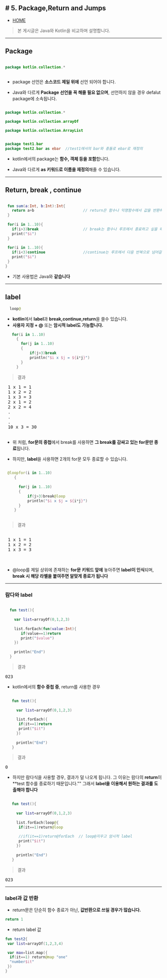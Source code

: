 ﻿﻿# 5. Package,Return and Jumps
-------------

* [HOME](./README.md)

> 본 게시글은 Java와 Kotlin을 비교하며 설명합니다.

<hr>



## **Package**

 ``` kotlin

package kotlin.collection.*
  
 ```

  * package 선언은 **소스코드 제일 위에** 선언 되어야 합니다.
  
  * Java와 다르게 **Package 선언을 꼭 해줄 필요 없으며**, 선언하지 않을 경우 defalut package에 소속됩니다.
  
 
 ``` kotlin
 
 package kotlin.collection.*
 
 package kotlin.collection.arrayOf
 
 package kotlin.collection.ArrayList
 
 
 package test1.bar
 package test2.bar as ebar  //test1에서의 bar와 충돌로 ebar로 재정의
 
 ```
  * kotlin에서의 package는 **함수, 객체 등을 포함**합니다.
  
  * Java와 다르게 **as 키워드로 이름을 재정의**해줄 수 있습니다.
   
<hr>

## Return, break , continue

 ``` kotlin

  fun sum(a:Int, b:Int):Int{
    return a+b                      // return은 함수나 익명함수에서 값을 반환하거나 종료할 때
  }
  
  for(i in 1..10){
    if(i>3)break                    // break는 함수나 루프에서 종료하고 싶을 때
    print("$i")
  }
  
  for(i in 1..10){
    if(i<3)continue                 //continue는 루프에서 다음 반복으로 넘어갈 때
    print("$i")
  }
 }
 ```
 
  * 기본 사용법은 Java와 **같습니다**
 
 <hr>
 
## label
  
 ```kotlin
   loop@
 ```
  * **kotlin**에서 **label**과 **break,continue,return**을 쓸수 있습니다.
  * **사용자 지정 + @** 또는 **암시적 label도 가능합니다.**
  
```kotlin
   for(i in 1..10)
     {
       for(j in 1..10)
       {
           if(j>3)break
           println("$i x $j = ${i*j}")
       }
     }
```
 > 결과
 <pre>
 1 x 1 = 1
 1 x 2 = 2
 1 x 3 = 3
 2 x 1 = 2
 2 x 2 = 4
 .
 .
 .
 10 x 3 = 30
 </pre>


  * 위 처럼, **for문의 중첩**에서 break를 사용하면 **그 break를 감싸고 있는 for문만 종료**됩니다.
  
  * 하지만, **label**을 사용하면 2개의 for문 모두 종료할 수 있습니다.
  
  
  
  
 ``` kotlin
  
  @loopfor(i in 1..10)
     {
     
       for(j in 1..10)
       {
           if(j>3)break@loop
           println("$i x $j = ${i*j}")
       }
     }
  
 ```
>결과 
 <pre>
 
 1 x 1 = 1
 1 x 2 = 2 
 1 x 3 = 3
 
 </pre>
 
 * @loop를 제일 상위에 존재하는 **for문 키워드 앞에** 놓아주면 **label이 인식**되며, **break 시 해당 라벨을 붙여주면 알맞게 종료가 됩니다**
 
 <hr>
 
### 람다와 label
  
 ``` kotlin
   
   fun test(){
     
     var list=arrayOf(0,1,2,3)
    
     list.forEach(fun(value:Int){
        if(value==1)return
        print("$value")
     })
    
     println("End")
   }
 ```
> 결과
<pre>
023
</pre>

* kotlin에서의 **함수 중첩 중**, return를 사용한 경우 

``` kotlin
   
   fun test(){
     
     var list=arrayOf(0,1,2,3)
    
     list.forEach({
      if(it==1)return
      print("$it")
     })
    
     println("End")
   }
 ```
> 결과
<pre>
0
</pre>

* 하지만 람다식을 사용할 경우, 결과가 덜 나오게 됩니다. 그 이유는 람다의 **return**이 **test 함수를 종료하기 때문입니다.""
  그래서 **label을 이용해서 원하는 결과를 도출해야 합니다**
  
``` kotlin
   
   fun test(){
     
     var list=arrayOf(0,1,2,3)
    
     list.forEach(loop@{
      if(it==1)return@loop
      
      //if(it==1)return@forEach  // loop@지우고 암시적 label
      print("$it")
     })
    
     println("End")
   }
 ```
> 결과
<pre>
023
</pre>  

<hr>

### label과 값 반환

* return문은 단순히 함수 종료가 아닌, **값반환으로 쓰일 경우가 많습니다.**

```kotlin
return 1
```

* return label 값

```kotlin
fun test2{
 var list=arrayOf(1,2,3,4)

 var max=list.map({
  if(it==1) return@map "one"
  "number$it"
 })
}
```